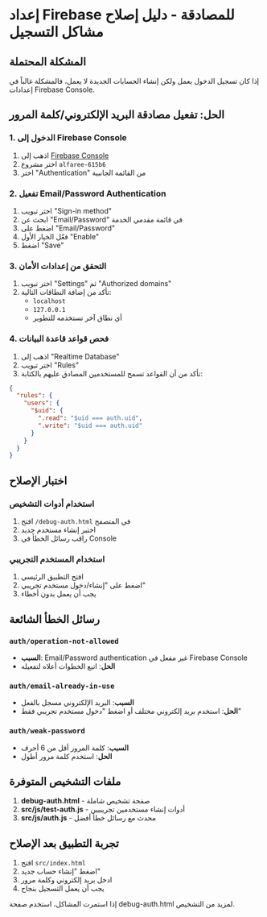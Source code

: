 # إعداد Firebase للمصادقة - دليل إصلاح مشاكل التسجيل

## المشكلة المحتملة
إذا كان تسجيل الدخول يعمل ولكن إنشاء الحسابات الجديدة لا يعمل، فالمشكلة غالباً في إعدادات Firebase Console.

## الحل: تفعيل مصادقة البريد الإلكتروني/كلمة المرور

### 1. الدخول إلى Firebase Console
1. اذهب إلى [Firebase Console](https://console.firebase.google.com/)
2. اختر مشروع `alfaree-615b6`
3. اختر "Authentication" من القائمة الجانبية

### 2. تفعيل Email/Password Authentication
1. اختر تبويب "Sign-in method"
2. ابحث عن "Email/Password" في قائمة مقدمي الخدمة
3. اضغط على "Email/Password"
4. فعّل الخيار الأول "Enable"
5. اضغط "Save"

### 3. التحقق من إعدادات الأمان
1. اختر تبويب "Settings" ثم "Authorized domains"
2. تأكد من إضافة النطاقات التالية:
   - `localhost`
   - `127.0.0.1`
   - أي نطاق آخر تستخدمه للتطوير

### 4. فحص قواعد قاعدة البيانات
1. اذهب إلى "Realtime Database"
2. اختر تبويب "Rules"
3. تأكد من أن القواعد تسمح للمستخدمين المصادق عليهم بالكتابة:

```json
{
  "rules": {
    "users": {
      "$uid": {
        ".read": "$uid === auth.uid",
        ".write": "$uid === auth.uid"
      }
    }
  }
}
```

## اختبار الإصلاح

### استخدام أدوات التشخيص
1. افتح `/debug-auth.html` في المتصفح
2. اختبر إنشاء مستخدم جديد
3. راقب رسائل الخطأ في Console

### استخدام المستخدم التجريبي
1. افتح التطبيق الرئيسي
2. اضغط على "إنشاء/دخول مستخدم تجريبي"
3. يجب أن يعمل بدون أخطاء

## رسائل الخطأ الشائعة

### `auth/operation-not-allowed`
- **السبب**: Email/Password authentication غير مفعل في Firebase Console
- **الحل**: اتبع الخطوات أعلاه لتفعيله

### `auth/email-already-in-use`
- **السبب**: البريد الإلكتروني مسجل بالفعل
- **الحل**: استخدم بريد إلكتروني مختلف أو اضغط "دخول مستخدم تجريبي فقط"

### `auth/weak-password`
- **السبب**: كلمة المرور أقل من 6 أحرف
- **الحل**: استخدم كلمة مرور أطول

## ملفات التشخيص المتوفرة

1. **debug-auth.html** - صفحة تشخيص شاملة
2. **src/js/test-auth.js** - أدوات إنشاء مستخدمين تجريبيين
3. **src/js/auth.js** - محدث مع رسائل خطأ أفضل

## تجربة التطبيق بعد الإصلاح

1. افتح `src/index.html`
2. اضغط "إنشاء حساب جديد"
3. ادخل بريد إلكتروني وكلمة مرور
4. يجب أن يعمل التسجيل بنجاح

إذا استمرت المشاكل، استخدم صفحة debug-auth.html لمزيد من التشخيص.
